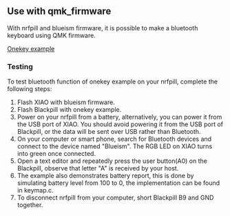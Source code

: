 ## Use with qmk_firmware

With nrfpill and blueism firmware, it is possible to make a bluetooth keyboard using QMK firmware.

[Onekey example](https://github.com/luantty2/qmk_firmware/tree/qmk_master_build_2023q2/keyboards/onekey_nrfpill)

### Testing
To test bluetooth function of onekey example on your nrfpill, complete the following steps:

1. Flash XIAO with blueism firmware.
2. Flash Blackpill with onekey example.
3. Power on your nrfpill from a battery, alternatively, you can power it from the USB port of XIAO. You should avoid powering it from the USB port of Blackpill, or the data will be sent over USB rather than Bluetooth. 
4. On your computer or smart phone, search for Bluetooth devices and connect to the device named "Blueism". The RGB LED on XIAO turns into green once connected.
5. Open a text editor and repeatedly press the user button(A0) on the Blackpill, observe that letter "A" is received by your host.
6. The example also demonstrates battery report, this is done by simulating battery level from 100 to 0, the implementation can be found in keymap.c.
7. To disconnect nrfpill from your computer, short Blackpill B9 and GND together.
